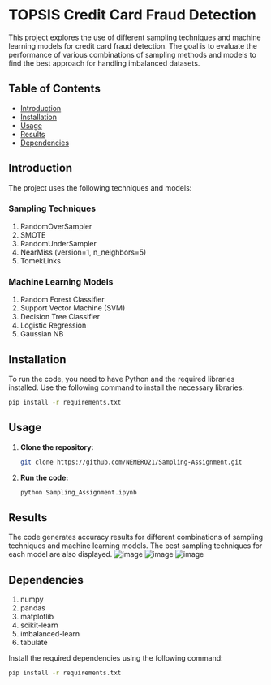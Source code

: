 # TOPSIS Credit Card Fraud Detection

This project explores the use of different sampling techniques and machine learning models for credit card fraud detection. The goal is to evaluate the performance of various combinations of sampling methods and models to find the best approach for handling imbalanced datasets.

## Table of Contents

- [Introduction](#introduction)
- [Installation](#installation)
- [Usage](#usage)
- [Results](#results)
- [Dependencies](#dependencies)

## Introduction

The project uses the following techniques and models:

### Sampling Techniques

1. RandomOverSampler
2. SMOTE
3. RandomUnderSampler
4. NearMiss (version=1, n_neighbors=5)
5. TomekLinks

### Machine Learning Models

1. Random Forest Classifier
2. Support Vector Machine (SVM)
3. Decision Tree Classifier
4. Logistic Regression
5. Gaussian NB

## Installation

To run the code, you need to have Python and the required libraries installed. Use the following command to install the necessary libraries:

```bash
pip install -r requirements.txt
```

## Usage

1. **Clone the repository:**

   ```bash
   git clone https://github.com/NEMERO21/Sampling-Assignment.git
   ```
   
2. **Run the code:**
   ```bash
   python Sampling_Assignment.ipynb
   ```

## Results
The code generates accuracy results for different combinations of sampling techniques and machine learning models. The best sampling techniques for each model are also displayed.
![image](https://github.com/NEMERO21/Sampling-Assignment/assets/97607950/35e41f66-cd78-4f93-85cf-94860850fc8f)
![image](https://github.com/NEMERO21/Sampling-Assignment/assets/97607950/24cbe407-2486-40c7-bc33-6e2cba441174)
![image](https://github.com/NEMERO21/Sampling-Assignment/assets/97607950/cdb95062-eeba-4f70-b321-05a064a8d5d5)

## Dependencies
1. numpy
2. pandas
3. matplotlib
4. scikit-learn
5. imbalanced-learn
6. tabulate

Install the required dependencies using the following command:
```bash
pip install -r requirements.txt
```
